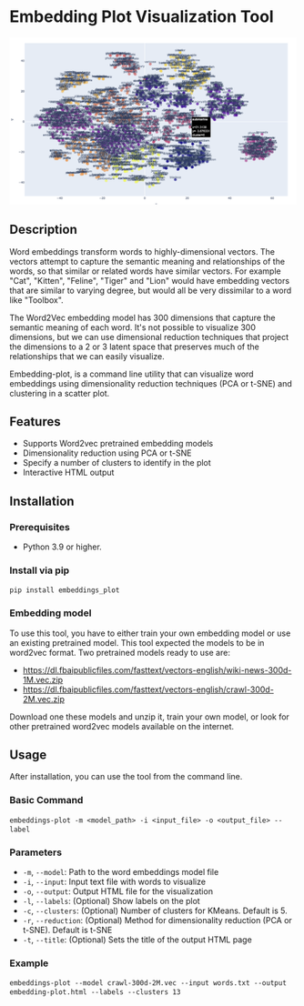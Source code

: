 # Embedding Plot Visualization Tool

![example-plot](https://raw.githubusercontent.com/robert-mcdermott/embeddings_plot/main/images/example.png)

## Description

Word embeddings transform words to highly-dimensional vectors. The vectors attempt to capture the semantic meaning and relationships of the words, so that similar or related words have similar vectors. For example "Cat", "Kitten", "Feline", "Tiger" and "Lion" would have embedding vectors that are similar to varying degree, but would all be very dissimilar to a word like "Toolbox".

The Word2Vec embedding model has 300 dimensions that capture the semantic meaning of each word. It's not possible to visualize 300 dimensions, but we can use dimensional reduction techniques that project the dimensions to a 2 or 3 latent space that preserves much of the relationships that we can easily visualize. 

Embedding-plot, is a command line utility that can visualize word embeddings using dimensionality reduction techniques (PCA or t-SNE) and clustering in a scatter plot. 

## Features

- Supports Word2vec pretrained embedding models 
- Dimensionality reduction using PCA or t-SNE
- Specify a number of clusters to identify in the plot
- Interactive HTML output

## Installation

### Prerequisites
- Python 3.9 or higher.

### Install via pip
```
pip install embeddings_plot 
```

### Embedding model

To use this tool, you have to either train your own embedding model or use an existing pretrained model. This tool expected the models to be in word2vec format. Two pretrained models ready to use are:

- https://dl.fbaipublicfiles.com/fasttext/vectors-english/wiki-news-300d-1M.vec.zip
- https://dl.fbaipublicfiles.com/fasttext/vectors-english/crawl-300d-2M.vec.zip

Download one these models and unzip it, train your own model, or look for other pretrained word2vec models available on the internet.

## Usage

After installation, you can use the tool from the command line.

### Basic Command
```
embeddings-plot -m <model_path> -i <input_file> -o <output_file> --label
```

### Parameters
- `-m`, `--model`: Path to the word embeddings model file
- `-i`, `--input`: Input text file with words to visualize
- `-o`, `--output`: Output HTML file for the visualization
- `-l`, `--labels`: (Optional) Show labels on the plot
- `-c`, `--clusters`: (Optional) Number of clusters for KMeans. Default is 5.
- `-r`, `--reduction`: (Optional) Method for dimensionality reduction (PCA or t-SNE). Default is t-SNE
- `-t`, `--title`: (Optional) Sets the title of the output HTML page

### Example
```
embeddings-plot --model crawl-300d-2M.vec --input words.txt --output embedding-plot.html --labels --clusters 13 
```
